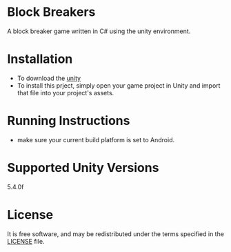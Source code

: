 # Block Breakers
A block breaker game written in C# using the unity environment.

# Installation
* To download the [unity](https://store.unity.com/cn)
* To install this prject, simply open your game project in Unity and import that file into your project's assets.

# Running Instructions
* make sure your current build platform is set to Android. 

# Supported Unity Versions
5.4.0f
# License
It is free software, and may be redistributed under the terms specified in the [LICENSE](http://choosealicense.com/licenses/mit/) file.
